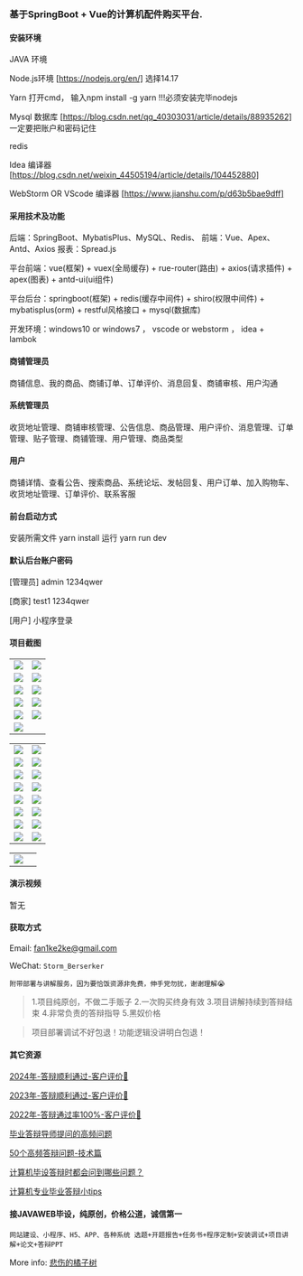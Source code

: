 ### 基于SpringBoot + Vue的计算机配件购买平台.

#### 安装环境

JAVA 环境 

Node.js环境 [https://nodejs.org/en/] 选择14.17

Yarn 打开cmd， 输入npm install -g yarn !!!必须安装完毕nodejs

Mysql 数据库 [https://blog.csdn.net/qq_40303031/article/details/88935262] 一定要把账户和密码记住

redis

Idea 编译器 [https://blog.csdn.net/weixin_44505194/article/details/104452880]

WebStorm OR VScode 编译器 [https://www.jianshu.com/p/d63b5bae9dff]

#### 采用技术及功能

后端：SpringBoot、MybatisPlus、MySQL、Redis、
前端：Vue、Apex、Antd、Axios
报表：Spread.js

平台前端：vue(框架) + vuex(全局缓存) + rue-router(路由) + axios(请求插件) + apex(图表)  + antd-ui(ui组件)

平台后台：springboot(框架) + redis(缓存中间件) + shiro(权限中间件) + mybatisplus(orm) + restful风格接口 + mysql(数据库)

开发环境：windows10 or windows7 ， vscode or webstorm ， idea + lambok

#### 商铺管理员
商铺信息、我的商品、商铺订单、订单评价、消息回复、商铺审核、用户沟通

#### 系统管理员
收货地址管理、商铺审核管理、公告信息、商品管理、用户评价、消息管理、订单管理、贴子管理、商铺管理、用户管理、商品类型

#### 用户
商铺详情、查看公告、搜索商品、系统论坛、发帖回复、用户订单、加入购物车、收货地址管理、订单评价、联系客服


#### 前台启动方式
安装所需文件 yarn install 
运行 yarn run dev

#### 默认后台账户密码
[管理员]
admin
1234qwer

[商家]
test1
1234qwer

[用户]
小程序登录

#### 项目截图

|  |  |
|---------------------|---------------------|
| ![](https://fank-bucket-oss.oss-cn-beijing.aliyuncs.com/img/1733486564347.png) | ![](https://fank-bucket-oss.oss-cn-beijing.aliyuncs.com/img/1733486456478.png) | 
| ![](https://fank-bucket-oss.oss-cn-beijing.aliyuncs.com/img/1733486548843.png) | ![](https://fank-bucket-oss.oss-cn-beijing.aliyuncs.com/img/1733486431158.png) | 
| ![](https://fank-bucket-oss.oss-cn-beijing.aliyuncs.com/img/1733486525733.png) | ![](https://fank-bucket-oss.oss-cn-beijing.aliyuncs.com/img/1733486413597.png) | 
| ![](https://fank-bucket-oss.oss-cn-beijing.aliyuncs.com/img/1733486506984.png) | ![](https://fank-bucket-oss.oss-cn-beijing.aliyuncs.com/img/1733486399413.png) | 
| ![](https://fank-bucket-oss.oss-cn-beijing.aliyuncs.com/img/1733486490130.png) | ![](https://fank-bucket-oss.oss-cn-beijing.aliyuncs.com/img/1733486379063.png) | 
| ![](https://fank-bucket-oss.oss-cn-beijing.aliyuncs.com/img/1733486468710.png)

|  |  |
|---------------------|---------------------|
| ![](https://fank-bucket-oss.oss-cn-beijing.aliyuncs.com/img/1733484796733.png) | ![](https://fank-bucket-oss.oss-cn-beijing.aliyuncs.com/img/1733484676820.png) | 
| ![](https://fank-bucket-oss.oss-cn-beijing.aliyuncs.com/img/1733484780924.png) | ![](https://fank-bucket-oss.oss-cn-beijing.aliyuncs.com/img/1733484667620.png) | 
| ![](https://fank-bucket-oss.oss-cn-beijing.aliyuncs.com/img/1733484764760.png) | ![](https://fank-bucket-oss.oss-cn-beijing.aliyuncs.com/img/1733484579710.png) | 
| ![](https://fank-bucket-oss.oss-cn-beijing.aliyuncs.com/img/1733484746086.png) | ![](https://fank-bucket-oss.oss-cn-beijing.aliyuncs.com/img/1733484568568.png) | 
| ![](https://fank-bucket-oss.oss-cn-beijing.aliyuncs.com/img/1733484701584.png) | ![](https://fank-bucket-oss.oss-cn-beijing.aliyuncs.com/img/1733484539246.png) | 
| ![](https://fank-bucket-oss.oss-cn-beijing.aliyuncs.com/img/1733486308010.png) | ![](https://fank-bucket-oss.oss-cn-beijing.aliyuncs.com/img/1733484310133.png) | 
| ![](https://fank-bucket-oss.oss-cn-beijing.aliyuncs.com/img/1733486290210.png) | ![](https://fank-bucket-oss.oss-cn-beijing.aliyuncs.com/img/1733484291183.png) | 
| ![](https://fank-bucket-oss.oss-cn-beijing.aliyuncs.com/img/1733484262993.png) | ![](https://fank-bucket-oss.oss-cn-beijing.aliyuncs.com/img/1733485631990.png) | 

|  |  |
|---------------------|---------------------|
| ![](https://fank-bucket-oss.oss-cn-beijing.aliyuncs.com/work/936e9baf53eb9a217af4f89c616dc19.png) |

#### 演示视频

暂无

#### 获取方式

Email: fan1ke2ke@gmail.com

WeChat: `Storm_Berserker`

`附带部署与讲解服务，因为要恰饭资源非免费，伸手党勿扰，谢谢理解😭`

> 1.项目纯原创，不做二手贩子 2.一次购买终身有效 3.项目讲解持续到答辩结束 4.非常负责的答辩指导 5.黑奴价格

> 项目部署调试不好包退！功能逻辑没讲明白包退！

#### 其它资源

[2024年-答辩顺利通过-客户评价👻](https://berserker287.github.io/2024/06/06/2024%E5%B9%B4%E7%AD%94%E8%BE%A9%E9%A1%BA%E5%88%A9%E9%80%9A%E8%BF%87/)

[2023年-答辩顺利通过-客户评价🐢](https://berserker287.github.io/2023/06/14/2023%E5%B9%B4%E7%AD%94%E8%BE%A9%E9%A1%BA%E5%88%A9%E9%80%9A%E8%BF%87/)

[2022年-答辩通过率100%-客户评价🐣](https://berserker287.github.io/2022/05/25/%E9%A1%B9%E7%9B%AE%E4%BA%A4%E6%98%93%E8%AE%B0%E5%BD%95/)

[毕业答辩导师提问的高频问题](https://berserker287.github.io/2023/06/13/%E6%AF%95%E4%B8%9A%E7%AD%94%E8%BE%A9%E5%AF%BC%E5%B8%88%E6%8F%90%E9%97%AE%E7%9A%84%E9%AB%98%E9%A2%91%E9%97%AE%E9%A2%98/)

[50个高频答辩问题-技术篇](https://berserker287.github.io/2023/06/13/50%E4%B8%AA%E9%AB%98%E9%A2%91%E7%AD%94%E8%BE%A9%E9%97%AE%E9%A2%98-%E6%8A%80%E6%9C%AF%E7%AF%87/)

[计算机毕设答辩时都会问到哪些问题？](https://www.zhihu.com/question/31020988)

[计算机专业毕业答辩小tips](https://zhuanlan.zhihu.com/p/145911029)

#### 接JAVAWEB毕设，纯原创，价格公道，诚信第一

`网站建设、小程序、H5、APP、各种系统 选题+开题报告+任务书+程序定制+安装调试+项目讲解+论文+答辩PPT`

More info: [悲伤的橘子树](https://berserker287.github.io/)
